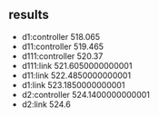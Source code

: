 results
---

- d1:controller 518.065
- d11:controller 519.465
- d111:controller 520.37
- d111:link 521.6050000000001
- d11:link 522.4850000000001
- d1:link 523.1850000000001
- d2:controller 524.1400000000001
- d2:link 524.6

